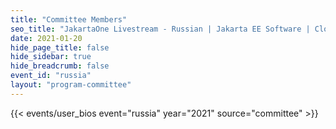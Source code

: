 ```yaml
---
title: "Committee Members"
seo_title: "JakartaOne Livestream - Russian | Jakarta EE Software | Cloud Native"
date: 2021-01-20
hide_page_title: false
hide_sidebar: true
hide_breadcrumb: false
event_id: "russia"
layout: "program-committee"
---
```


{{< events/user_bios event="russia" year="2021"  source="committee" >}}